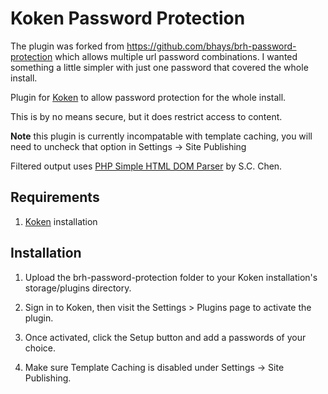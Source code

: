 Koken Password Protection
=========================

The plugin was forked from https://github.com/bhays/brh-password-protection which allows multiple url password combinations. I wanted something a little simpler with just one password that covered the whole install.

Plugin for [Koken](http://koken.me) to allow password protection for the whole install.

This is by no means secure, but it does restrict access to content.

**Note** this plugin is currently incompatable with template caching, you will need to uncheck that option in Settings -> Site Publishing

Filtered output uses [PHP Simple HTML DOM Parser](http://simplehtmldom.sourceforge.net/) by S.C. Chen.


Requirements
------------

1. [Koken](http://koken.me) installation

Installation
------------

1. Upload the brh-password-protection folder to your Koken installation's storage/plugins directory.

2. Sign in to Koken, then visit the Settings > Plugins page to activate the plugin.

3. Once activated, click the Setup button and add a passwords of your choice.

4. Make sure Template Caching is disabled under Settings -> Site Publishing.

